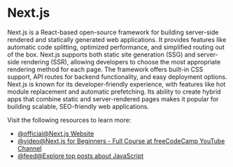 # Next.js

Next.js is a React-based open-source framework for building server-side rendered and statically generated web applications. It provides features like automatic code splitting, optimized performance, and simplified routing out of the box. Next.js supports both static site generation (SSG) and server-side rendering (SSR), allowing developers to choose the most appropriate rendering method for each page. The framework offers built-in CSS support, API routes for backend functionality, and easy deployment options. Next.js is known for its developer-friendly experience, with features like hot module replacement and automatic prefetching. Its ability to create hybrid apps that combine static and server-rendered pages makes it popular for building scalable, SEO-friendly web applications.

Visit the following resources to learn more:

- [@official@Next.js Website](https://nextjs.org/)
- [@video@Next.js for Beginners - Full Course at freeCodeCamp YouTube Channel](https://youtu.be/1WmNXEVia8I)
- [@feed@Explore top posts about JavaScript](https://app.daily.dev/tags/javascript?ref=roadmapsh)
